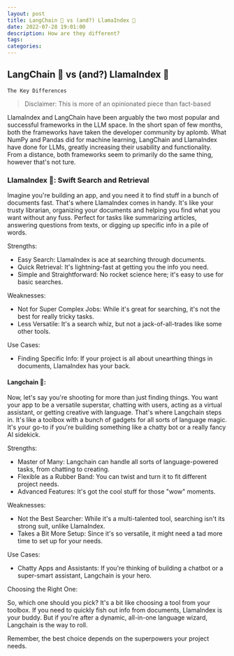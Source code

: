 ```yaml
---
layout: post
title: LangChain 🦜 vs (and?) LlamaIndex 🦙
date: 2022-07-28 19:01:00
description: How are they different?
tags: 
categories: 
---
```


## LangChain 🦜 vs (and?) LlamaIndex 🦙
`The Key Differences`

> Disclaimer: This is more of an opinionated piece than fact-based

LlamaIndex and LangChain have been arguably the two most popular and successful frameworks in the LLM space. In the short span of few months, both the frameworks have taken the developer community by aplomb. What NumPy and Pandas did for machine learning, LangChain and LlamaIndex have done for LLMs, greatly increasing their usability and functionality. From a distance, both frameworks seem to primarily do the same thing, however that's not ture. 


### LlamaIndex 🦙: Swift Search and Retrieval

Imagine you're building an app, and you need it to find stuff in a bunch of documents fast. That's where LlamaIndex comes in handy. It's like your trusty librarian, organizing your documents and helping you find what you want without any fuss. Perfect for tasks like summarizing articles, answering questions from texts, or digging up specific info in a pile of words.

Strengths:

- Easy Search: LlamaIndex is ace at searching through documents.
- Quick Retrieval: It's lightning-fast at getting you the info you need.
- Simple and Straightforward: No rocket science here; it's easy to use for basic searches.
  
Weaknesses:

- Not for Super Complex Jobs: While it's great for searching, it's not the best for really tricky tasks.
- Less Versatile: It's a search whiz, but not a jack-of-all-trades like some other tools.
  
Use Cases:

- Finding Specific Info: If your project is all about unearthing things in documents, LlamaIndex has your back.

#### Langchain 🦜:

Now, let's say you're shooting for more than just finding things. You want your app to be a versatile superstar, chatting with users, acting as a virtual assistant, or getting creative with language. That's where Langchain steps in. It's like a toolbox with a bunch of gadgets for all sorts of language magic. It's your go-to if you're building something like a chatty bot or a really fancy AI sidekick.

Strengths:

- Master of Many: Langchain can handle all sorts of language-powered tasks, from chatting to creating.
- Flexible as a Rubber Band: You can twist and turn it to fit different project needs.
- Advanced Features: It's got the cool stuff for those "wow" moments.

Weaknesses:

- Not the Best Searcher: While it's a multi-talented tool, searching isn't its strong suit, unlike LlamaIndex.
- Takes a Bit More Setup: Since it's so versatile, it might need a tad more time to set up for your needs.

Use Cases:

- Chatty Apps and Assistants: If you're thinking of building a chatbot or a super-smart assistant, Langchain is your hero.

Choosing the Right One:

So, which one should you pick? It's a bit like choosing a tool from your toolbox. If you need to quickly fish out info from documents, LlamaIndex is your buddy. But if you're after a dynamic, all-in-one language wizard, Langchain is the way to roll.

Remember, the best choice depends on the superpowers your project needs.

